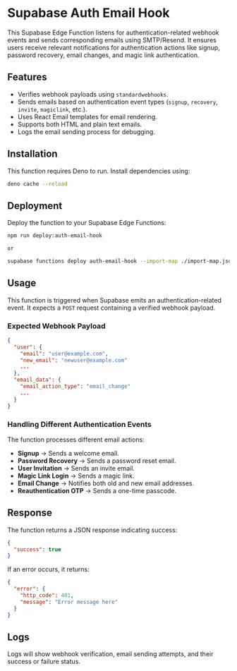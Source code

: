# Supabase Auth Email Hook

This Supabase Edge Function listens for authentication-related webhook events and sends corresponding emails using SMTP/Resend. It ensures users receive relevant notifications for authentication actions like signup, password recovery, email changes, and magic link authentication.

## Features

- Verifies webhook payloads using `standardwebhooks`.
- Sends emails based on authentication event types (`signup`, `recovery`, `invite`, `magiclink`, etc.).
- Uses React Email templates for email rendering.
- Supports both HTML and plain text emails.
- Logs the email sending process for debugging.


## Installation

This function requires Deno to run. Install dependencies using:

```sh
deno cache --reload
```

## Deployment

Deploy the function to your Supabase Edge Functions:

```sh
npm run deploy:auth-email-hook

or

supabase functions deploy auth-email-hook --import-map ./import-map.json --no-verify-jwt
```

## Usage

This function is triggered when Supabase emits an authentication-related event. It expects a `POST` request containing a verified webhook payload.

### Expected Webhook Payload

```json
{
  "user": {
    "email": "user@example.com",
    "new_email": "newuser@example.com"
    ...
  },
  "email_data": {
    "email_action_type": "email_change"
    ...
  }
}
```

### Handling Different Authentication Events

The function processes different email actions:

- **Signup** → Sends a welcome email.
- **Password Recovery** → Sends a password reset email.
- **User Invitation** → Sends an invite email.
- **Magic Link Login** → Sends a magic link.
- **Email Change** → Notifies both old and new email addresses.
- **Reauthentication OTP** → Sends a one-time passcode.

## Response

The function returns a JSON response indicating success:

```json
{
  "success": true
}
```

If an error occurs, it returns:

```json
{
  "error": {
    "http_code": 401,
    "message": "Error message here"
  }
}
```

## Logs

Logs will show webhook verification, email sending attempts, and their success or failure status.
